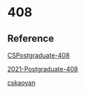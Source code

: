 # 408

## Reference

[CSPostgraduate-408](https://github.com/CodePanda66/CSPostgraduate-408)

[2021-Postgraduate-408](https://github.com/hao14293/2021-Postgraduate-408)

[cskaoyan](https://github.com/csseky/cskaoyan)
